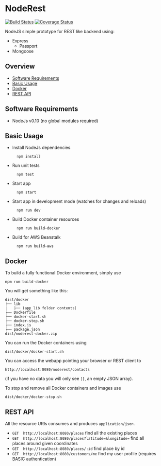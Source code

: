 # NodeRest
[![Build Status](https://travis-ci.org/baldercm/noderest.svg?branch=develop)](https://travis-ci.org/baldercm/noderest)
[![Coverage Status](https://coveralls.io/repos/baldercm/noderest/badge.svg?branch=develop)](https://coveralls.io/r/baldercm/noderest?branch=develop)

NodeJS simple prototype for REST like backend using:
* Express
  + Passport
* Mongoose

## Overview

* [Software Requirements](#software-requirements)
* [Basic Usage](#basic-usage)
* [Docker](#docker)
* [REST API](#rest-api)

## Software Requirements

* NodeJs v0.10 (no global modules required)


## Basic Usage

* Install NodeJs dependencies

        npm install
* Run unit tests

        npm test
* Start app

        npm start
* Start app in development mode (watches for changes and reloads)

        npm run dev
* Build Docker container resources

        npm run build-docker
* Build for AWS Beanstalk

        npm run build-aws


## Docker

To build a fully functional Docker environment, simply use

    npm run build-docker

You will get something like this:

    dist/docker
    ├── lib
    |   ├── (app lib folder contents)
    ├── Dockerfile
    ├── docker-start.sh
    ├── docker-stop.sh
    ├── index.js
    ├── package.json
    dist/noderest-docker.zip

You can run the Docker containers using

    dist/docker/docker-start.sh

You can access the webapp pointing your browser or REST client to

    http://localhost:8080/noderest/contacts
(if you have no data you will only see `[]`, an empty JSON array).

To stop and remove all Docker containers and images use

    dist/docker/docker-stop.sh

## REST API

All the resource URIs consumes and produces `application/json`.

* `GET  http://localhost:8080/places` find all the existing places
* `GET  http://localhost:8080/places?latitude=&longitude=` find all places around given coordinates
* `GET  http://localhost:8080/places/:id` find place by id
* `GET  http://localhost:8080/customers/me` find my user profile (requires BASIC authentication)
